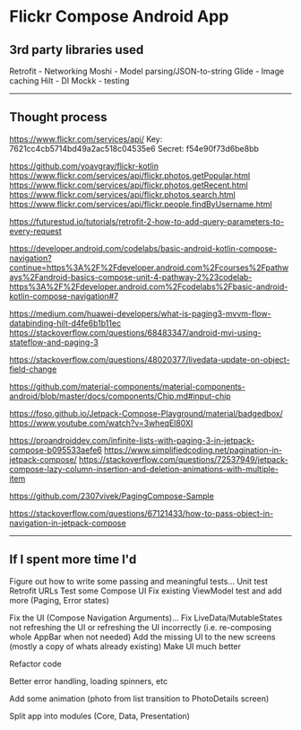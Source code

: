 # Flickr Compose Android App #



## 3rd party libraries used ##

Retrofit - Networking
Moshi - Model parsing/JSON-to-string
Glide - Image caching
Hilt - DI
Mockk - testing

- - - -

## Thought process ##

https://www.flickr.com/services/api/
Key:
7621cc4cb5714bd49a2ac518c04535e6
Secret:
f54e90f73d6be8bb

https://github.com/yoavgray/flickr-kotlin
https://www.flickr.com/services/api/flickr.photos.getPopular.html
https://www.flickr.com/services/api/flickr.photos.getRecent.html
https://www.flickr.com/services/api/flickr.photos.search.html
https://www.flickr.com/services/api/flickr.people.findByUsername.html

https://futurestud.io/tutorials/retrofit-2-how-to-add-query-parameters-to-every-request



https://developer.android.com/codelabs/basic-android-kotlin-compose-navigation?continue=https%3A%2F%2Fdeveloper.android.com%2Fcourses%2Fpathways%2Fandroid-basics-compose-unit-4-pathway-2%23codelab-https%3A%2F%2Fdeveloper.android.com%2Fcodelabs%2Fbasic-android-kotlin-compose-navigation#7

https://medium.com/huawei-developers/what-is-paging3-mvvm-flow-databinding-hilt-d4fe6b1b11ec
https://stackoverflow.com/questions/68483347/android-mvi-using-stateflow-and-paging-3

https://stackoverflow.com/questions/48020377/livedata-update-on-object-field-change

https://github.com/material-components/material-components-android/blob/master/docs/components/Chip.md#input-chip

https://foso.github.io/Jetpack-Compose-Playground/material/badgedbox/
https://www.youtube.com/watch?v=3wheqEl80XI

https://proandroiddev.com/infinite-lists-with-paging-3-in-jetpack-compose-b095533aefe6
https://www.simplifiedcoding.net/pagination-in-jetpack-compose/
https://stackoverflow.com/questions/72537949/jetpack-compose-lazy-column-insertion-and-deletion-animations-with-multiple-item

https://github.com/2307vivek/PagingCompose-Sample

https://stackoverflow.com/questions/67121433/how-to-pass-object-in-navigation-in-jetpack-compose

- - - -

## If I spent more time I'd ##

Figure out how to write some passing and meaningful tests...
Unit test Retrofit URLs
Test some Compose UI
Fix existing ViewModel test and add more (Paging, Error states)

Fix the UI (Compose Navigation Arguments)...
Fix LiveData/MutableStates not refreshing the UI or refreshing the UI incorrectly (i.e. re-composing whole AppBar when not needed)
Add the missing UI to the new screens (mostly a copy of whats already existing)
Make UI much better

Refactor code

Better error handling, loading spinners, etc

Add some animation (photo from list transition to PhotoDetails screen)

Split app into modules (Core, Data, Presentation)